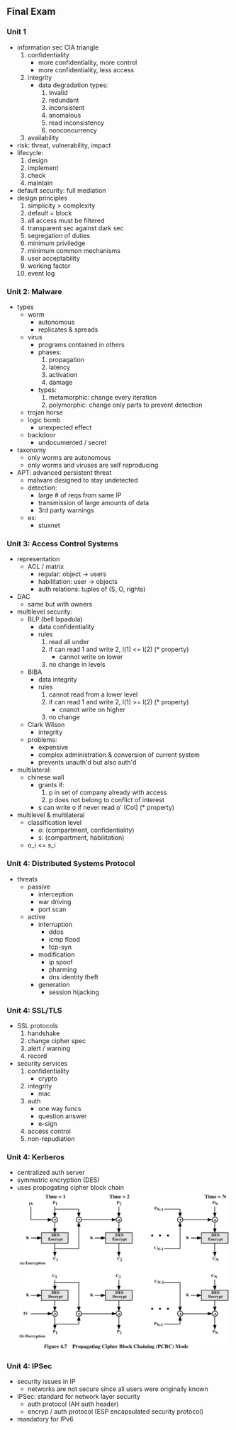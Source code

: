 ## Final Exam

### Unit 1
- information sec CIA triangle
    1. confidentiality
        - more confidentiality, more control
        - more confidentiality, less access        
    2. integrity
        - data degradation types:
            1. invalid 
            2. redundant
            3. inconsistent
            4. anomalous
            5. read inconsistency
            6. nonconcurrency
    3. availability
- risk: threat, vulnerability, impact
- lifecycle:
    1. design
    2. implement
    3. check
    4. maintain
- default security: full mediation
- design principles
    1. simplicity > complexity
    2. default = block
    3. all access must be filtered
    4. transparent sec against dark sec
    5. segregation of duties
    6. minimum priviledge
    7. minimum common mechanisms
    8. user acceptability
    9. working factor
    10. event log

### Unit 2: Malware
- types
    - worm
        - autonomous
        - replicates & spreads
    - virus
        - programs contained in others
        - phases:
            1. propagation
            2. latency
            3. activation
            4. damage
        - types:
            1. metamorphic: change every iteration
            2. polymorphic: change only parts to prevent detection
    - trojan horse
    - logic bomb
        - unexpected effect
    - backdoor
        - undocumented / secret
- taxonomy
    - only worms are autonomous
    - only worms and viruses are self reproducing
- APT: advanced persistent threat
    - malware designed to stay undetected
    - detection:
        - large # of reqs from same IP
        - transmission of large amounts of data
        - 3rd party warnings
    - ex:
        - stuxnet

### Unit 3: Access Control Systems
- representation
    - ACL / matrix
        - regular: object -> users
        - habilitation: user -> objects
        - auth relations: tuples of (S, O, rights)
- DAC
    - same but with owners
- multilevel security:
    - BLP (bell lapadula)
        - data confidentiality
        - rules
            1. read all under
            2. if can read 1 and write 2, l(1) <= l(2) (* property)
                - cannot write on lower
            3. no change in levels
    - BIBA
        - data integrity
        - rules
            1. cannot read from a lower level
            2. if can read 1 and write 2, l(1) >= l(2) (* property)
                - cnanot write on higher
            3. no change
    - Clark Wilson
        - integrity
    - problems:
        - expensive
        - complex administration & conversion of current system
        - prevents unauth'd but also auth'd
- multilateral:
    - chinese wall
        - grants if:
            1. p in set of company already with access
            2. p does not belong to conflict of interest
        - s can write o if never read o' (CoI) (* property)
- multilevel & multilateral
    - classification level
        - o: (compartment, confidentiality)
        - s: (compartment, habilitation)
    - o_i <= s_i

### Unit 4: Distributed Systems Protocol
- threats
    - passive
        - interception
        - war driving
        - port scan
    - active
        - interruption
            - ddos
            - icmp flood
            - tcp-syn
        - modification
            - ip spoof
            - pharming
            - dns identity theft
        - generation
            - session hijacking

### Unit 4: SSL/TLS
- SSL protocols
    1. handshake
    2. change cipher spec
    3. alert / warning
    4. record
- security services
    1. confidentiality
        - crypto
    2. integrity
        - mac
    3. auth
        - one way funcs
        - question answer
        - e-sign
    4. access control
    5. non-repudiation

### Unit 4: Kerberos
- centralized auth server
- symmetric encryption (DES)
- uses propogating cipher block chain
![pcbc](./pcbc.png)

### Unit 4: IPSec
- security issues in IP
    - networks are not secure since all users were originally known
- IPSec: standard for network layer security
    - auth protocol (AH auth header)
    - encryp / auth protocol (ESP encapsulated security protocol)
- mandatory for IPv6
